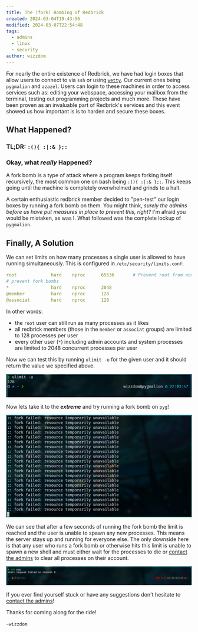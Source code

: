 ```yaml
---
title: The (fork) Bombing of Redbrick
created: 2024-03-04T19:43:56
modified: 2024-03-07T22:54:48
tags:
  - admins
  - linux
  - security
author: wizzdom
---
```


For nearly the entire existence of Redbrick, we have had login boxes that allow users to connect to via `ssh` or using [`wetty`](https://wetty.redbrick.dcu.ie). Our current ones being `pygmalion` and `azazel`. Users can login to these machines in order to access services such as: editing your webspace, accessing your mailbox from the terminal, testing out programming projects and much more. These have been proven as an invaluable part of Redbrick's services and this event showed us how important is is to harden and secure these boxes.

## What Happened?

### TL;DR: `:(){ :|:& };:`

### Okay, what *really* Happened?

A fork bomb is a type of attack where a program keeps forking itself recursively, the most common one on bash being `:(){ :|:& };:`. This keeps going until the machine is completely overwhelmed and grinds to a halt.

A certain enthusiastic redbrick member decided to "pen-test" our login boxes by running a fork bomb on them. You might think, *surely the admins before us have put measures in place to prevent this, right?* I'm afraid you would be mistaken, as was I. What followed was the complete lockup of `pygmalion`. 

## Finally, A Solution

We can set limits on how many processes a single user is allowed to have running simultaneously. This is configured in `/etc/security/limits.conf`:

```yml
root             hard    nproc      65536       # Prevent root from not being able to launch enough processes
# prevent fork bombs
*                hard    nproc      2048
@member          hard    nproc      128
@associat        hard    nproc      128
```

In other words:

- the `root` user can still run as many processes as it likes
- all redbrick members (those in the `member` or `associat` groups) are limited to 128 processes per user
- every other user (`*`) including admin accounts and system processes are limited to 2048 concurrent processes per user

Now we can test this by running `ulimit -u` for the given user and it should return the value we specified above. 

![Checking ulimits](../res/checking-ulimits.png)

Now lets take it to the ***extreme*** and try running a fork bomb on `pyg`!

![Fork Bomb Failed](../res/fork-bomb-failed.png)

We can see that after a few seconds of running the fork bomb the limit is reached and the user is unable to spawn any new processes. This means the server stays up and running for everyone else. The only downside here is that any user who runs a fork bomb or otherwise hits this limit is unable to spawn a new shell and must either wait for the processes to die or [contact the admins](https://docs.redbrick.dcu.ie/contact/) to clear all processes on their account.

![User locked out](../res/user-locked-out.png)

If you ever find yourself stuck or have any suggestions don't hesitate to [contact the admins](https://docs.redbrick.dcu.ie/contact/)!

Thanks for coming along for the ride!

`~wizzdom`
